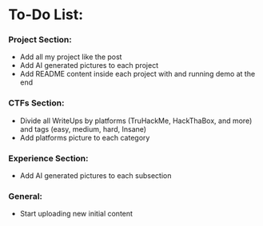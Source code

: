 # To-Do List:

### Project Section:

- Add all my project like the post
- Add AI generated pictures to each project
- Add README content inside each project with and running demo at the end

### CTFs Section:

- Divide all WriteUps by platforms (TruHackMe, HackThaBox, and more) and tags (easy, medium, hard, Insane)
- Add platforms picture to each category

### Experience Section:

- Add AI generated pictures to each subsection

### General:

- Start uploading new initial content
